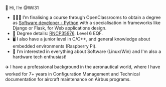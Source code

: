 👋 Hi, I’m @Wil31  
- 👨‍🎓🐍 I’m finalising a course through OpenClassrooms to obtain a degree as [Software developer - Python](https://openclassrooms.com/en/paths/518-developpeur-dapplication-python) with a specialisation in frameworks like Django or Flask, for Web applications design.  
- 📜 Degree details: [RNCP35976](https://www.francecompetences.fr/recherche/rncp/35976/). Level 6 EQF.  
- 🖥️ I also have a junior level in C/C++, and general knowledge about embedded environments (Raspberry Pi).  
- 👀 I’m interested in everything about Software (Linux/Win) and I'm also a hardware tech enthusiast!  

✈️ I have a professional background in the aeronautical world, where I have worked for 7+ years in Configuration Management and Technical documentation for aircraft maintenance on Airbus programs.


<!---
Wil31/Wil31 is a ✨ special ✨ repository because its `README.md` (this file) appears on your GitHub profile.
You can click the Preview link to take a look at your changes.
--->
